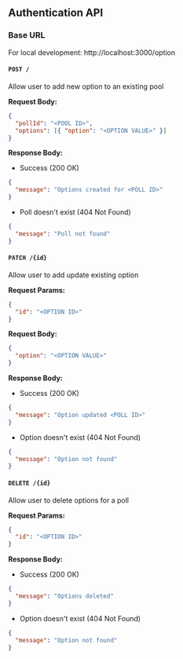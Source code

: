 ## Authentication API

### Base URL

For local development: http://localhost:3000/option

#### `POST /`

Allow user to add new option to an existing pool

**Request Body:**

```json
{
  "pollId": "<POOL ID>",
  "options": [{ "option": "<OPTION VALUE>" }]
}
```

**Response Body:**

- Success (200 OK)

```json
{
  "message": "Options created for <POLL ID>"
}
```

- Poll doesn't exist (404 Not Found)

```json
{
  "message": "Poll not found"
}
```

#### `PATCH /{id}`

Allow user to add update existing option

**Request Params:**

```json
{
  "id": "<OPTION ID>"
}
```

**Request Body:**

```json
{
  "option": "<OPTION VALUE>"
}
```

**Response Body:**

- Success (200 OK)

```json
{
  "message": "Option updated <POLL ID>"
}
```

- Option doesn't exist (404 Not Found)

```json
{
  "message": "Option not found"
}
```

#### `DELETE /{id}`

Allow user to delete options for a poll

**Request Params:**

```json
{
  "id": "<OPTION ID>"
}
```

**Response Body:**

- Success (200 OK)

```json
{
  "message": "Options deleted"
}
```

- Option doesn't exist (404 Not Found)

```json
{
  "message": "Option not found"
}
```
